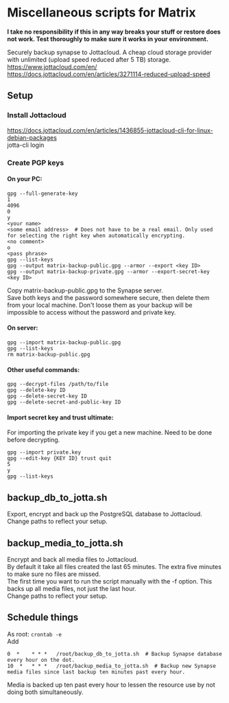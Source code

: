 # Miscellaneous scripts for Matrix

**I take no responsibility if this in any way breaks your stuff or restore does not work. Test thoroughly to make sure it works in your environment.**

Securely backup synapse to Jottacloud. A cheap cloud storage provider with unlimited (upload speed reduced after 5 TB) storage.  
https://www.jottacloud.com/en/  
https://docs.jottacloud.com/en/articles/3271114-reduced-upload-speed

## Setup

### Install Jottacloud
https://docs.jottacloud.com/en/articles/1436855-jottacloud-cli-for-linux-debian-packages  
jotta-cli login

### Create PGP keys
#### On your PC:
```
gpg --full-generate-key
1
4096
0
y
<your name>
<some email address>  # Does not have to be a real email. Only used for selecting the right key when automatically encrypting.  
<no comment>
o
<pass phrase>
gpg --list-keys
gpg --output matrix-backup-public.gpg --armor --export <key ID>
gpg --output matrix-backup-private.gpg --armor --export-secret-key <key ID>
```

Copy matrix-backup-public.gpg to the Synapse server.  
Save both keys and the password somewhere secure, then delete them from your local machine. Don't loose them as your backup will be impossible to access without the password and private key.

#### On server:
```
gpg --import matrix-backup-public.gpg
gpg --list-keys
rm matrix-backup-public.gpg
```

#### Other useful commands:
```
gpg --decrypt-files /path/to/file
gpg --delete-key ID
gpg --delete-secret-key ID
gpg --delete-secret-and-public-key ID
```

#### Import secret key and trust ultimate:
For importing the private key if you get a new machine. Need to be done before decrypting.
```
gpg --import private.key
gpg --edit-key {KEY ID} trust quit
5
y
gpg --list-keys
```

## backup_db_to_jotta.sh
Export, encrypt and back up the PostgreSQL database to Jottacloud.  
Change paths to reflect your setup.

## backup_media_to_jotta.sh
Encrypt and back all media files to Jottacloud.  
By default it take all files created the last 65 minutes. The extra five minutes to make sure no files are missed.  
The first time you want to run the script manually with the -f option. This backs up all media files, not just the last hour.  
Change paths to reflect your setup.

## Schedule things
As root: `crontab -e`  
Add  
```
0  *	* * *	/root/backup_db_to_jotta.sh  # Backup Synapse database every hour on the dot.
10  *	* * *	/root/backup_media_to_jotta.sh  # Backup new Synapse media files since last backup ten minutes past every hour.
```  

Media is backed up ten past every hour to lessen the resource use by not doing both simultaneously.